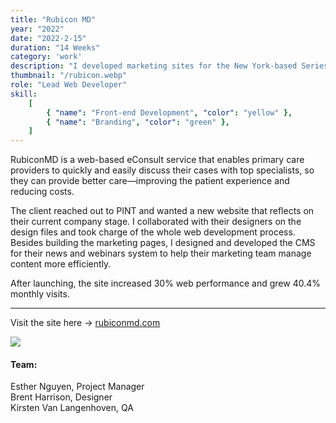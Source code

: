```yaml
---
title: "Rubicon MD"
year: "2022"
date: "2022-2-15"
duration: "14 Weeks"
category: 'work'
description: "I developed marketing sites for the New York-based Series-C healthcare startup RubiconMD to show the mature and evolving company presence on the web."
thumbnail: "/rubicon.webp"
role: "Lead Web Developer"
skill:
    [
        { "name": "Front-end Development", "color": "yellow" },
        { "name": "Branding", "color": "green" },
    ]
---
```


<p>RubiconMD is a web-based eConsult service that enables primary care providers to quickly and easily discuss their cases with top specialists, so they can provide better care—improving the patient experience and reducing costs.</p>

<p>The client reached out to PINT and wanted a new website that reflects on their current company stage. I collaborated with their designers on the design files and took charge of the whole web development process. Besides building the marketing pages, I designed and developed the CMS for their news and webinars system to help their marketing team manage content more efficiently.</p>

<p>After launching, the site increased 30% web performance and grew 40.4% monthly visits.</p>

<hr/>

Visit the site here ->
<a target="_blank" rel="noopener noreferrer" href="http://rubiconmd.com/"> rubiconmd.com </a>

<div class="image-wrapper">
<img src="/rubicon/rubicon-full-page.webp"/>
</div>

#### Team:

Esther Nguyen, Project Manager<br>
Brent Harrison, Designer<br>
Kirsten Van Langenhoven, QA<br>
